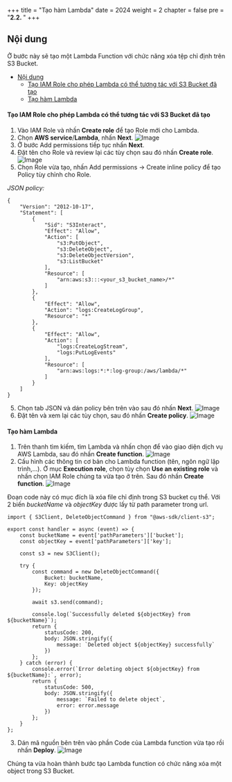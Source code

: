 +++
title = "Tạo hàm Lambda"
date = 2024
weight = 2
chapter = false
pre = "<b>2.2. </b>"
+++

## Nội dung

Ở bước này sẽ tạo một Lambda Function với chức năng xóa tệp chỉ định trên S3 Bucket.
- [Nội dung](#nội-dung)
    - [Tạo IAM Role cho phép Lambda có thể tương tác với S3 Bucket đã tạo](#tạo-iam-role-cho-phép-lambda-có-thể-tương-tác-với-s3-bucket-đã-tạo)
    - [Tạo hàm Lambda](#tạo-hàm-lambda)


#### Tạo IAM Role cho phép Lambda có thể tương tác với S3 Bucket đã tạo

1. Vào IAM Role và nhấn **Create role** để tạo Role mới cho Lambda.
2. Chọn **AWS service**/**Lambda**, nhấn **Next**.
   ![Image](../../images/Lambda/Lambda_IAM.jpg)
3. Ở bước Add permissions tiếp tục nhấn **Next**.
4. Đặt tên cho Role và review lại các tùy chọn sau đó nhấn **Create role**.
   ![Image](../../images/Lambda/Lambda_IAM_2.jpg)
5. Chọn Role vừa tạo, nhấn Add permissions -> Create inline policy để tạo Policy tùy chỉnh cho Role.

_JSON policy:_

    {
        "Version": "2012-10-17",
        "Statement": [
            {
                "Sid": "S3Interact",
                "Effect": "Allow",
                "Action": [
                    "s3:PutObject",
                    "s3:DeleteObject",
                    "s3:DeleteObjectVersion",
                    "s3:ListBucket"
                ],
                "Resource": [
                    "arn:aws:s3:::<your_s3_bucket_name>/*"
                ]
            },
            {
                "Effect": "Allow",
                "Action": "logs:CreateLogGroup",
                "Resource": "*"
            },
            {
                "Effect": "Allow",
                "Action": [
                    "logs:CreateLogStream",
                    "logs:PutLogEvents"
                ],
                "Resource": [
                    "arn:aws:logs:*:*:log-group:/aws/lambda/*"
                ]
            }
        ]
    }

5. Chọn tab JSON và dán policy bên trên vào sau đó nhấn **Next**.
   ![Image](../../images/Lambda/Lambda_IAM_3.jpg)
6. Đặt tên và xem lại các tùy chọn, sau đó nhấn **Create policy**.
   ![Image](../../images/Lambda/Lambda_IAM_4.jpg)

#### Tạo hàm Lambda

1. Trên thanh tìm kiếm, tìm Lambda và nhấn chọn để vào giao diện dịch vụ AWS Lambda, sau đó nhấn **Create function**.
   ![Image](../../images/Lambda/Console_1.jpg)
2. Cấu hình các thông tin cơ bản cho Lambda function (tên, ngôn ngữ lập trình,...). Ở mục **Execution role**, chọn tùy chọn **Use an existing role** và nhấn chọn IAM Role chúng ta vừa tạo ở trên. Sau đó nhấn **Create function**.
   ![Image](../../images/Lambda/Console_2.jpg)

Đoạn code này có mục đích là xóa file chỉ định trong S3 bucket cụ thể. Với 2 biến *bucketName* và *objectKey* được lấy từ path parameter trong url.

    import { S3Client, DeleteObjectCommand } from "@aws-sdk/client-s3";

    export const handler = async (event) => {
        const bucketName = event['pathParameters']['bucket'];  
        const objectKey = event['pathParameters']['key'];     

        const s3 = new S3Client();

        try {
            const command = new DeleteObjectCommand({
                Bucket: bucketName,
                Key: objectKey
            });

            await s3.send(command);

            console.log(`Successfully deleted ${objectKey} from ${bucketName}`);
            return {
                statusCode: 200,
                body: JSON.stringify({
                    message: `Deleted object ${objectKey} successfully`
                })
            };
        } catch (error) {
            console.error(`Error deleting object ${objectKey} from ${bucketName}:`, error);
            return {
                statusCode: 500,
                body: JSON.stringify({
                    message: `Failed to delete object`,
                    error: error.message
                })
            };
        }
    };


3. Dán mã nguồn bên trên vào phần Code của Lambda function vừa tạo rồi nhấn **Deploy**.
    ![Image](../../images/Lambda/Lambda_Func_1.jpg)

Chúng ta vừa hoàn thành bước tạo Lambda function có chức năng xóa một object trong S3 Bucket.